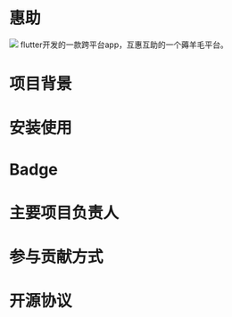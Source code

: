 # 惠助
![](https://github.com/yu75567218/raw/master/logo.png)
flutter开发的一款跨平台app，互惠互助的一个薅羊毛平台。
# 项目背景
# 安装使用
# Badge
# 主要项目负责人
# 参与贡献方式
# 开源协议
